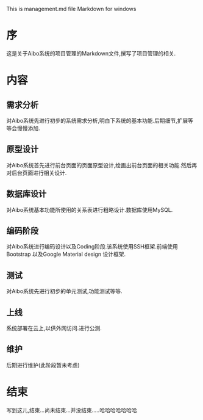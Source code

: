 This is management.md file 
Markdown for windows 

# 序
这是关于Aibo系统的项目管理的Markdown文件,撰写了项目管理的相关.

# 内容
## 需求分析
对Aibo系统先进行初步的系统需求分析,明白下系统的基本功能.后期细节,扩展等等会慢慢添加.
## 原型设计
对Aibo系统首先进行前台页面的页面原型设计,绘画出前台页面的相关功能.然后再对后台页面进行相关设计.
## 数据库设计
对Aibo系统基本功能所使用的关系表进行粗略设计.数据库使用MySQL.
## 编码阶段
对Aibo系统进行编码设计以及Coding阶段.该系统使用SSH框架.前端使用Bootstrap 以及Google Material design 设计框架.
## 测试
对Aibo系统先进行初步的单元测试,功能测试等等.
## 上线
系统部署在云上,以供外网访问.进行公测.
## 维护
后期进行维护(此阶段暂未考虑)

# 结束
写到这儿,结束...尚未结束...并没结束.....哈哈哈哈哈哈哈